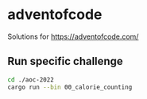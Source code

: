 # adventofcode

Solutions for <https://adventofcode.com/>

## Run specific challenge

```sh
cd ./aoc-2022
cargo run --bin 00_calorie_counting
```
